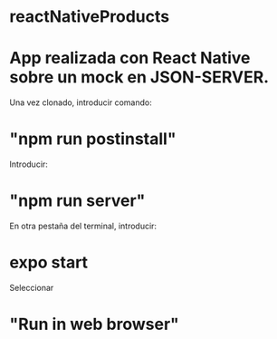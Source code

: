 # reactNativeProducts
# App realizada con React Native sobre un mock en JSON-SERVER.
 Una vez clonado, introducir comando:
# "npm run postinstall"
Introducir:
# "npm run server"
En otra pestaña del terminal, introducir:
# expo start
 Seleccionar 
 # "Run in web browser"
